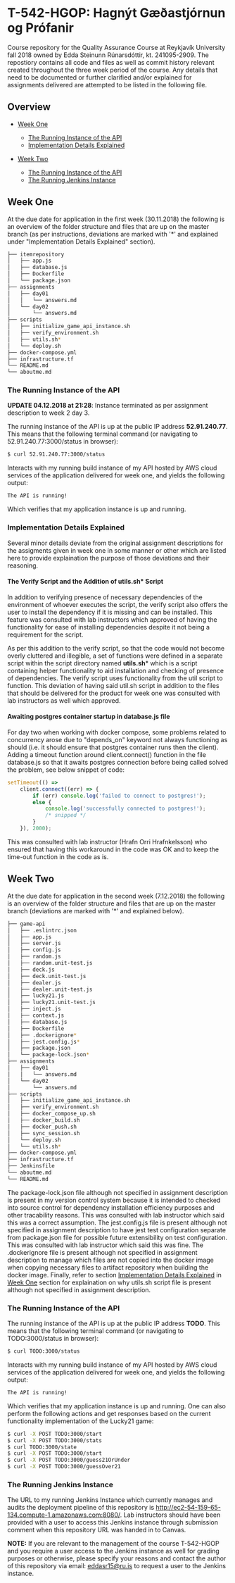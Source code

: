 # T-542-HGOP: Hagnýt Gæðastjórnun og Prófanir
Course repository for the Quality Assurance Course at Reykjavík University fall 2018 owned by Edda Steinunn Rúnarsdóttir, kt. 241095-2909. The repostiory contains all code and files as well as commit history relevant created throughout the three week period of the course. Any details that need to be documented or further clarified and/or explained for assignments delivered are attempted to be listed in the following file. 

## Overview
- [Week One](#w1)
  * [The Running Instance of the API](#w1-running-instance)
  * [Implementation Details Explained](#w1-implementation-details)
  
- [Week Two](#w2)
  * [The Running Instance of the API](#w2-running-instance)
  * [The Running Jenkins Instance](#w2-jenkins-instance)

<a name="w1"></a>
## Week One
At the due date for application in the first week (30.11.2018) the following is an overview of the folder structure and files that are up on the master branch (as per instructions, deviations are marked with '*' and explained under "Implementation Details Explained" section).

```bash
├── itemrepository
│   ├── app.js
│   ├── database.js
│   ├── Dockerfile
│   └── package.json
├── assignments
│   ├── day01
│   │   └── answers.md
│   └── day02
│       └── answers.md
├── scripts
│   ├── initialize_game_api_instance.sh
│   ├── verify_environment.sh
│   ├── utils.sh*
│   └── deploy.sh
├── docker-compose.yml
├── infrastructure.tf
└── README.md
└── aboutme.md
```
<a name="w1-running-instance"></a>
### The Running Instance of the API

**UPDATE 04.12.2018 at 21:28**: Instance terminated as per assignment description to week 2 day 3.

The running instance of the API is up at the public IP address **52.91.240.77**. This means that the following terminal command (or navigating to 52.91.240.77:3000/status in browser):
```bash
$ curl 52.91.240.77:3000/status
```
Interacts with my running build instance of my API hosted by AWS cloud services of the application delivered for week one, and yields the following output:

```bash
The API is running!
```
Which verifies that my application instance is up and running.

<a name="w1-implementation-details"></a>
### Implementation Details Explained
Several minor details deviate from the original assignment descriptions for the assigments given in week one in some manner or other which are listed here to provide explaination the purpose of those deviations and their reasoning.

#### The Verify Script and the Addition of utils.sh* Script

In addition to verifying presence of necessary dependencies of the environment of whoever executes the script, the verify script also offers the user to install the dependency if it is missing and can be installed. This feature was consulted with lab instructors which approved of having the functionality for ease of installing dependencies despite it not being a requirement for the script.

As per this addition to the verify script, so that the code would not become overly cluttered and illegible, a set of functions were defined in a separate script within the script directory named **utils.sh*** which is a script containing helper functionality to aid installation and checking of presence of dependencies. The verify script uses functionality from the util script to function. This deviation of having said util.sh script in addition to the files that should be delivered for the product for week one was consulted with lab instructors as well which approved.

#### Awaiting postgres container startup in database.js file
For day two when working with docker compose, some problems related to concurrency arose due to "depends_on" keyword not always functioning as should (i.e. it should ensure that postgres container runs then the client). Adding a timeout function around client.connect() function in the file database.js so that it awaits postgres connection before being called solved the problem, see below snippet of code:

```javascript
setTimeout(() =>
    client.connect((err) => {
        if (err) console.log('failed to connect to postgres!');
        else {
            console.log('successfully connected to postgres!');
            /* snipped */
        }
    }), 2000);
```

 This was consulted with lab instructor (Hrafn Orri Hrafnkelsson) who ensured that having this workaround in the code was OK and to keep the time-out function in the code as is.

<a name="w2"></a>
## Week Two
At the due date for application in the second week (7.12.2018) the following is an overview of the folder structure and files that are up on the master branch (deviations are marked with '*' and explained below).

```bash
├── game-api
│   ├── .eslintrc.json
│   ├── app.js
│   ├── server.js
│   ├── config.js
│   ├── random.js
│   ├── random.unit-test.js
│   ├── deck.js
│   ├── deck.unit-test.js
│   ├── dealer.js
│   ├── dealer.unit-test.js
│   ├── lucky21.js
│   ├── lucky21.unit-test.js
│   ├── inject.js
│   ├── context.js
│   ├── database.js
│   ├── Dockerfile
│   ├── .dockerignore*
│   ├── jest.config.js*
│   ├── package.json
│   └── package-lock.json*
├── assignments
│   ├── day01
│   │   └── answers.md
│   └── day02
│       └── answers.md
├── scripts
│   ├── initialize_game_api_instance.sh
│   ├── verify_environment.sh
│   ├── docker_compose_up.sh
│   ├── docker_build.sh
│   ├── docker_push.sh
│   ├── sync_session.sh
│   └── deploy.sh
│   └── utils.sh*
├── docker-compose.yml
├── infrastructure.tf
├── Jenkinsfile
└── aboutme.md
└── README.md
```

The package-lock.json file although not specified in assignment description is present in my version control system because it is intended to checked into source control for dependency installation efficiency purposes and other tracability reasons. This was consulted with lab instructor which said this was a correct assumption. The jest.config.js file is present although not specified in assignment description to have jest test configuration separate from package.json file for possible future extensibility on test configuration.  This was consulted with lab instructor which said this was fine. The .dockerignore file is present although not specified in assignment description to manage which files are not copied into the docker image when copying necessary files to artifact repository when building the docker image. Finally, refer to section [Implementation Details Explained](#w1-implementation-details) in [Week One](#w1) section for explaination on why utils.sh script file is present although not specified in assignment description.

<a name="w2-running-instance"></a>
### The Running Instance of the API

The running instance of the API is up at the public IP address **TODO**. This means that the following terminal command (or navigating to TODO:3000/status in browser):
```bash
$ curl TODO:3000/status
```
Interacts with my running build instance of my API hosted by AWS cloud services of the application delivered for week one, and yields the following output:

```bash
The API is running!
```
Which verifies that my application instance is up and running. One can also perform the following actions and get responses based on the current functionality implementation of the Lucky21 game:

```bash
$ curl -X POST TODO:3000/start
$ curl -X POST TODO:3000/stats
$ curl TODO:3000/state
$ curl -X POST TODO:3000/start
$ curl -X POST TODO:3000/guess21OrUnder
$ curl -X POST TODO:3000/guessOver21
```

<a name="w2-jenkins-instance"></a>
### The Running Jenkins Instance
The URL to my running Jenkins Instance which currently manages and audits the deployment pipeline of this repository is http://ec2-54-159-65-134.compute-1.amazonaws.com:8080/. Lab instructors should have been provided with a user to access this Jenkins instance through submission comment when this repository URL was handed in to Canvas.

**NOTE:** If you are relevant to the management of the course T-542-HGOP and you require a user access to the Jenkins instance as well for grading purposes or otherwise, please specify your reasons and contact the author of this repository via email: eddasr15@ru.is to request a user to the Jenkins instance.